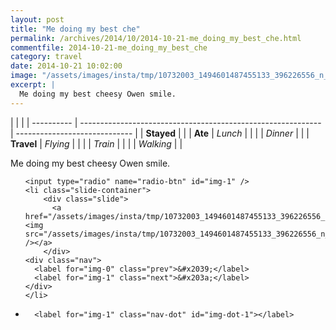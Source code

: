 ```yaml
---
layout: post
title: "Me doing my best che"
permalink: /archives/2014/10/2014-10-21-me_doing_my_best_che.html
commentfile: 2014-10-21-me_doing_my_best_che
category: travel
date: 2014-10-21 10:02:00
image: "/assets/images/insta/tmp/10732003_1494601487455133_396226556_n_17841774679047535.jpg"
excerpt: |
  Me doing my best cheesy Owen smile.
---
```


|            |                                                              |
| ---------- | ------------------------------------------------------------ | ----------------------------- |
| **Stayed** |  |
| **Ate**    | _Lunch_                                                      |          |
|            | _Dinner_                                                     |          |
| **Travel** | _Flying_                                                     |          |
|            | _Train_                                                      |          |
|            | _Walking_                                                    |          |


Me doing my best cheesy Owen smile.


<ul class="slides">

    <input type="radio" name="radio-btn" id="img-1" />
    <li class="slide-container">
        <div class="slide">
          <a href="/assets/images/insta/tmp/10732003_1494601487455133_396226556_n_17841774679047535.jpg"><img src="/assets/images/insta/tmp/10732003_1494601487455133_396226556_n_17841774679047535.jpg" /></a>
        </div>
    <div class="nav">
      <label for="img-0" class="prev">&#x2039;</label>
      <label for="img-1" class="next">&#x203a;</label>
    </div>
    </li>
			
<li class="nav-dots">

      <label for="img-1" class="nav-dot" id="img-dot-1"></label>

</li>
</ul>        
             

		